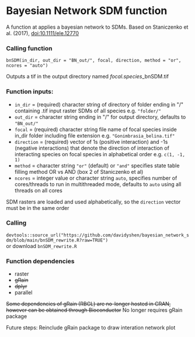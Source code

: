 # Bayesian Network SDM function
A function at applies a bayesian network to SDMs. Based on Staniczenko et al. (2017), [doi:10.1111/ele.12770](https://doi.org/10.1111/ele.12770)
### Calling function
`bnSDM(in_dir, out_dir = "BN_out/", focal, direction, method = "or", ncores = "auto")`

Outputs a tif in the output directory named *focal.species*_bnSDM.tif

### Function inputs:
* `in_dir`    = (required) character string of directory of folder ending in "/" containing .tif input raster SDMs of all species e.g. `"folder/"`
* `out_dir`   = character string ending in "/" for output directory, defaults to `"BN_out/"`
* `focal`     = (required) character string file name of focal species inside in_dir folder including file extension e.g. `"Gonimbrasia_belina.tif"`
* `direction` = (required) vector of 1s (positive interaction) and -1s (negative interactions) that denote the direction of interaction of interacting species on focal species in alphabetical order e.g. `c(1, -1, 1)`
* `method`    = character string `"or"` (default) or `"and"` specifies state table filling method OR vs AND (box 2 of Staniczenko et al)
* `ncores`    = integer value or character string `auto`, specifies number of cores/threads to run in multithreaded mode, defaults to `auto` using all threads on all cores

SDM rasters are loaded and used alphabetically, so the `direction` vector must be in the same order

### Calling
`devtools::source_url("https://github.com/davidyshen/bayesian_network_sdm/blob/main/bnSDM_rewrite.R?raw=TRUE")`  
or download `bnSDM_rewrite.R`

### Function dependencies
* raster
* ~~gRain~~
* ~~dplyr~~
* parallel

~~Some dependencies of gRain (RBGL) are no-longer hosted in CRAN, however can be obtained through Bioconductor~~ No longer requires gRain package

Future steps: Reinclude gRain package to draw interation network plot
